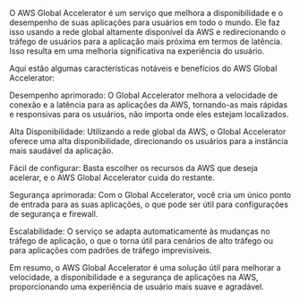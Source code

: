 O AWS Global Accelerator é um serviço que melhora a disponibilidade e o desempenho de suas aplicações para usuários em todo o mundo. Ele faz isso usando a rede global altamente disponível da AWS e redirecionando o tráfego de usuários para a aplicação mais próxima em termos de latência. Isso resulta em uma melhoria significativa na experiência do usuário.

Aqui estão algumas características notáveis e benefícios do AWS Global Accelerator:



Desempenho aprimorado: O Global Accelerator melhora a velocidade de conexão e a latência para as aplicações da AWS, tornando-as mais rápidas e responsivas para os usuários, não importa onde eles estejam localizados.

Alta Disponibilidade: Utilizando a rede global da AWS, o Global Accelerator oferece uma alta disponibilidade, direcionando os usuários para a instância mais saudável da aplicação.

Fácil de configurar: Basta escolher os recursos da AWS que deseja acelerar, e o AWS Global Accelerator cuida do restante.

Segurança aprimorada: Com o Global Accelerator, você cria um único ponto de entrada para as suas aplicações, o que pode ser útil para configurações de segurança e firewall.

Escalabilidade: O serviço se adapta automaticamente às mudanças no tráfego de aplicação, o que o torna útil para cenários de alto tráfego ou para aplicações com padrões de tráfego imprevisíveis.

Em resumo, o AWS Global Accelerator é uma solução útil para melhorar a velocidade, a disponibilidade e a segurança de aplicações na AWS, proporcionando uma experiência de usuário mais suave e agradável.